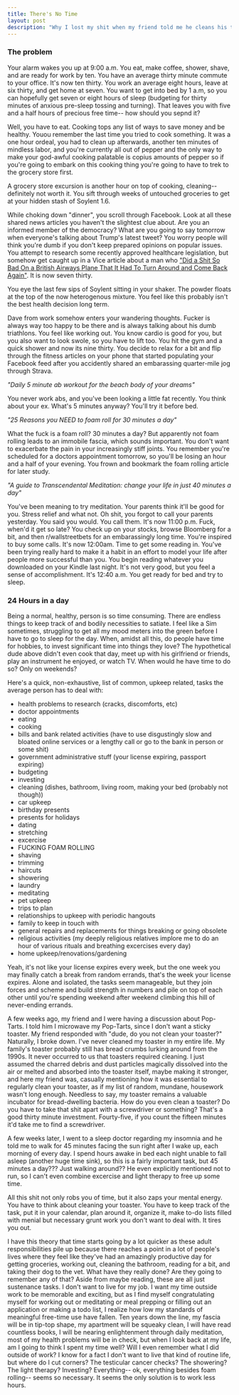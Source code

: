 ```yaml
---
title: There's No Time
layout: post
description: "Why I lost my shit when my friend told me he cleans his toaster."
---
```


### The problem

Your alarm wakes you up at 9:00 a.m.  You eat, make coffee, shower, shave, and are ready for work by ten.  You have an average thirty minute commute to your office.  It's now ten thirty.  You work an average eight hours, leave at six thirty, and get home at seven.  You want to get into bed by 1 a.m, so you can hopefully get seven or eight hours of sleep (budgeting for thirty minutes of anxious pre-sleep tossing and turning).  That leaves you with five and a half hours of precious free time-- how should you sepnd it?

Well, you have to eat.  Cooking tops any list of ways to save money and be healthy. Youou remember the last time you tried to cook something. It was a one hour ordeal, you had to clean up afterwards, another ten minutes of mindless labor, and you're currently all out of pepper and the only way to make your god-awful cooking palatable is copius amounts of pepper so if you're going to embark on this cooking thing you're going to have to trek to the grocery store first.  

A grocery store excursion is another hour on top of cooking, cleaning-- definitely not worth it.  You sift through weeks of untouched groceries to get at your hidden stash of Soylent 1.6.

While choking down "dinner", you scroll through Facebook.  Look at all these shared news articles you haven't the slightest clue about.  Are you an informed member of the democracy?  What are you going to say tomorrow when everyone's talking about Trump's latest tweet?  You worry people will think you're dumb if you don't keep prepared opinions on popular issues.  You attempt to research some recently approved healthcare legislation, but somehow get caught up in a Vice article about a man who ["Did a Shit So Bad On a British Airways Plane That It Had To Turn Around and Come Back Again"](https://www.vice.com/en_uk/article/gq8zdb/someone-did-a-shit-so-bad-a-british-airways-flight-had-to-turn-around-and-land-475).  It is now seven thirty.

You eye the last few sips of Soylent sitting in your shaker.  The powder floats at the top of the now heterogenous mixture.  You feel like this probably isn't the best health decision long term.  

Dave from work somehow enters your wandering thoughts.  Fucker is always way too happy to be there and is always talking about his dumb triathlons.  You feel like working out.  You know cardio is good for you, but you also want to look swole, so you have to lift too.  You hit the gym and a quick shower and now its nine thirty.  You decide to relax for a bit and flip through the fitness articles on your phone that started populating your Facebook feed after you accidently shared an embarassing quarter-mile jog through Strava.

*"Daily 5 minute ab workout for the beach body of your dreams"*

You never work abs, and you've been looking a little fat recently.  You think about your ex. What's 5 minutes anyway?  You'll try it before bed.

*"25 Reasons you NEED to foam roll for 30 minutes a day"*

What the fuck is a foam roll?  30 minutes a day?  But apparently not foam rolling leads to an immobile fascia, which sounds important.  You don't want to exacerbate the pain in your increasingly stiff joints.  You remember you're scheduled for a doctors appointment tomorrow, so you'll be losing an hour and a half of your evening.  You frown and bookmark the foam rolling article for later study.

*"A guide to Transcendental Meditation:  change your life in just 40 minutes a day"*

You've been meaning to try meditation.  Your parents think it'll be good for you.  Stress relief and what not.  Oh shit, you forgot to call your parents yesterday.  You said you would.  You call them.  It's now 11:00 p.m.  Fuck, when'd it get so late?  You check up on your stocks, browse Bloomberg for a bit, and then r/wallstreetbets for an embarassingly long time.  You're inspired to buy some calls.  It's now 12:00am.  Time to get some reading in.  You've been trying really hard to make it a habit in an effort to model your life after people more successful than you. You begin reading whatever you downloaded on your Kindle last night.  It's not very good, but you feel a sense of accomplishment.  It's 12:40 a.m. You get ready for bed and try to sleep.

### 24 Hours in a day

Being a normal, healthy, person is so time consuming.  There are endless things to keep track of and bodily necessities to satiate.  I feel like a Sim sometimes, struggling to get all my mood meters into the green before I have to go to sleep for the day.  When, amidst all this, do people have time for hobbies, to invest significant time into things they love?  The hypothetical dude above didn't even cook that day, meet up with his girlfriend or friends, play an instrument he enjoyed, or watch TV.  When would he have time to do so? Only on weekends?

Here's a quick, non-exhaustive, list of common, upkeep related, tasks the average person has to deal with:

* health problems to research (cracks, discomforts, etc)
* doctor appointments
* eating
* cooking 
* bills and bank related activities (have to use disgustingly slow and bloated online services or a lengthy call or go to the bank in person or some shit)
* government administrative stuff (your license expiring, passport expiring)
* budgeting
* investing 
* cleaning (dishes, bathroom, living room, making your bed (probably not though))
* car upkeep
* birthday presents 
* presents for holidays 
* dating
* stretching 
* excercise
* FUCKING FOAM ROLLING
* shaving
* trimming
* haircuts
* showering 
* laundry
* meditating 
* pet upkeep 
* trips to plan 
* relationships to upkeep with periodic hangouts 
* family to keep in touch with 
* general repairs and replacements for things breaking or going obsolete 
* religious activities (my deeply religious relatives implore me to do an hour of various rituals and breathing excercises every day)
* home upkeep/renovations/gardening

Yeah, it's not like your license expires every week, but the one week you may finally catch a break from random errands, that's the week your license expires.  Alone and isolated, the tasks seem manageable, but they join forces and scheme and build strength in numbers and pile on top of each other until you're spending weekend after weekend climbing this hill of never-ending errands.  

A few weeks ago, my friend and I were having a discussion about Pop-Tarts.  I told him I microwave my Pop-Tarts, since I don't want a sticky toaster.  My friend responded with "dude, do you not clean your toaster?"  Naturally, I broke down.  I've never cleaned my toaster in my entire life.  My family's toaster probably still has bread crumbs lurking around from the 1990s.  It never occurred to us that toasters required cleaning.  I just assumed the charred debris and dust particles magically dissolved into the air or melted and absorbed into the toaster itself, maybe making it stronger, and here my friend was, casually mentioning how it was essential to regularly clean your toaster, as if my list of random, mundane, housework wasn't long enough.  Needless to say, my toaster remains a valuable incubator for bread-dwelling bacteria.  How do you even clean a toaster?  Do you have to take that shit apart with a screwdriver or something?  That's a good thirty minute investment.  Fourty-five, if you count the fifteen minutes it'd take me to find a screwdriver.  

A few weeks later, I went to a sleep doctor regarding my insomnia and he told me to walk for 45 minutes facing the sun right after I wake up, each morning of every day.  I spend hours awake in bed each night unable to fall asleep (another huge time sink), so this is a fairly important task, but 45 minutes a day???  Just walking around??  He even explicitly mentioned not to run, so I can't even combine excercise and light therapy to free up some time.  

All this shit not only robs you of time, but it also zaps your mental energy.  You have to think about cleaning your toaster.  You have to keep track of the task, put it in your calendar, plan around it, organize it, make to-do lists filled with menial but necessary grunt work you don't want to deal with.  It tires you out.

I have this theory that time starts going by a lot quicker as these adult responsibilities pile up because there reaches a point in a lot of people's lives where they feel like they've had an amazingly productive day for getting groceries, working out, cleaning the bathroom, reading for a bit, and taking their dog to the vet.  What have they really done?  Are they going to remember any of that?  Aside from maybe reading, these are all just sustenance tasks.  I don't want to live for my job.  I want my time outside work to be memorable and exciting, but as I find myself congratulating myself for working out or meditating or meal prepping or filling out an application or making a todo list, I realize how low my standards of meaningful free-time use have fallen.  Ten years down the line, my fascia will be in tip-top shape, my apartment will be squeaky clean, I will have read countless books, I will be nearing enlightenment through daily meditation, most of my health problems will be in check, but when I look back at my life, am I going to think I spent my time well?  Will I even remember what I did outside of work?  I know for a fact I don't want to live that kind of routine life, but where do I cut corners?  The testicular cancer checks?  The showering?  The light therapy?  Investing?  Everything-- ok, everything besides foam rolling-- seems so necessary.  It seems the only solution is to work less hours.